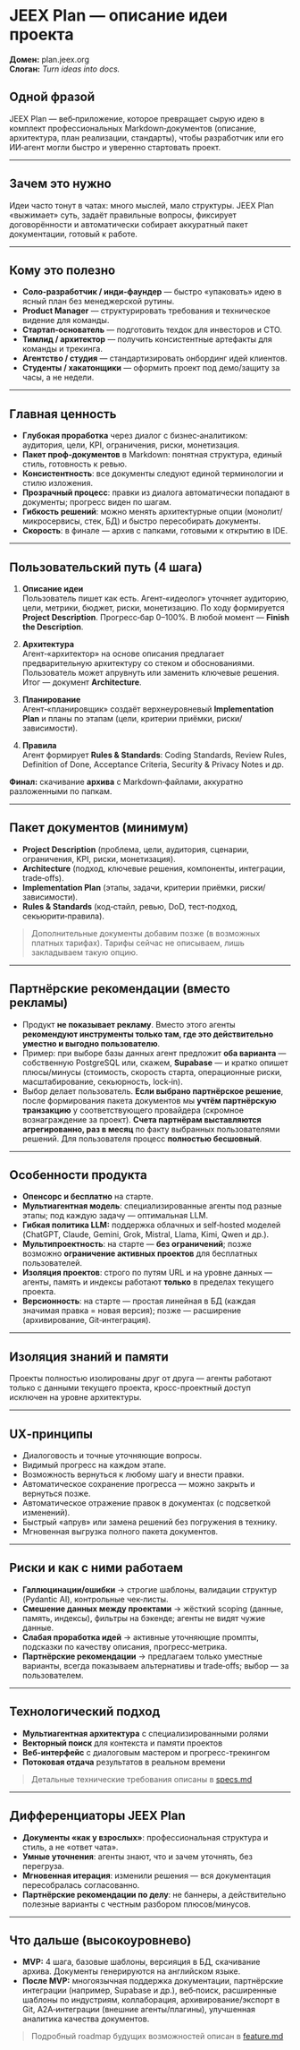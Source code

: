 # JEEX Plan — описание идеи проекта

**Домен:** plan.jeex.org  
**Слоган:** _Turn ideas into docs._

## Одной фразой

JEEX Plan — веб‑приложение, которое превращает сырую идею в комплект профессиональных Markdown‑документов (описание, архитектура, план реализации, стандарты), чтобы разработчик или его ИИ‑агент могли быстро и уверенно стартовать проект.

---

## Зачем это нужно

Идеи часто тонут в чатах: много мыслей, мало структуры. JEEX Plan «выжимает» суть, задаёт правильные вопросы, фиксирует договорённости и автоматически собирает аккуратный пакет документации, готовый к работе.

---

## Кому это полезно

- **Соло‑разработчик / инди‑фаундер** — быстро «упаковать» идею в ясный план без менеджерской рутины.
- **Product Manager** — структурировать требования и техническое видение для команды.
- **Стартап‑основатель** — подготовить техдок для инвесторов и CTO.
- **Тимлид / архитектор** — получить консистентные артефакты для команды и трекинга.
- **Агентство / студия** — стандартизировать онбординг идей клиентов.
- **Студенты / хакатонщики** — оформить проект под демо/защиту за часы, а не недели.

---

## Главная ценность

- **Глубокая проработка** через диалог с бизнес‑аналитиком: аудитория, цели, KPI, ограничения, риски, монетизация.
- **Пакет проф‑документов** в Markdown: понятная структура, единый стиль, готовность к ревью.
- **Консистентность**: все документы следуют единой терминологии и стилю изложения.
- **Прозрачный процесс**: правки из диалога автоматически попадают в документы; прогресс виден по шагам.
- **Гибкость решений**: можно менять архитектурные опции (монолит/микросервисы, стек, БД) и быстро пересобирать документы.
- **Скорость**: в финале — архив с папками, готовыми к открытию в IDE.

---

## Пользовательский путь (4 шага)

1. **Описание идеи**  
   Пользователь пишет как есть. Агент‑«идеолог» уточняет аудиторию, цели, метрики, бюджет, риски, монетизацию. По ходу формируется **Project Description**. Прогресс‑бар 0–100%. В любой момент — **Finish the Description**.

2. **Архитектура**  
   Агент‑«архитектор» на основе описания предлагает предварительную архитектуру со стеком и обоснованиями. Пользователь может апрувнуть или заменить ключевые решения. Итог — документ **Architecture**.

3. **Планирование**  
   Агент‑«планировщик» создаёт верхнеуровневый **Implementation Plan** и планы по этапам (цели, критерии приёмки, риски/зависимости).

4. **Правила**  
   Агент формирует **Rules & Standards**: Coding Standards, Review Rules, Definition of Done, Acceptance Criteria, Security & Privacy Notes и др.

**Финал:** скачивание **архива** с Markdown‑файлами, аккуратно разложенными по папкам.

---

## Пакет документов (минимум)

- **Project Description** (проблема, цели, аудитория, сценарии, ограничения, KPI, риски, монетизация).
- **Architecture** (подход, ключевые решения, компоненты, интеграции, trade‑offs).
- **Implementation Plan** (этапы, задачи, критерии приёмки, риски/зависимости).
- **Rules & Standards** (код‑стайл, ревью, DoD, тест‑подход, секьюрити‑правила).

> Дополнительные документы добавим позже (в возможных платных тарифах). Тарифы сейчас не описываем, лишь закладываем такую опцию.

---

## Партнёрские рекомендации (вместо рекламы)

- Продукт **не показывает рекламу**. Вместо этого агенты **рекомендуют инструменты только там, где это действительно уместно и выгодно пользователю**.
- Пример: при выборе базы данных агент предложит **оба варианта** — собственную PostgreSQL или, скажем, **Supabase** — и кратко опишет плюсы/минусы (стоимость, скорость старта, операционные риски, масштабирование, секьюрность, lock‑in).
- Выбор делает пользователь. **Если выбрано партнёрское решение**, после формирования пакета документов мы **учтём партнёрскую транзакцию** у соответствующего провайдера (скромное вознаграждение за проект). **Счета партнёрам выставляются агрегированно, раз в месяц** по факту выбранных пользователями решений. Для пользователя процесс **полностью бесшовный**.

---

## Особенности продукта

- **Опенсорс и бесплатно** на старте.
- **Мультиагентная модель**: специализированные агенты под разные этапы; под каждую задачу — оптимальная LLM.
- **Гибкая политика LLM:** поддержка облачных и self‑hosted моделей (ChatGPT, Claude, Gemini, Grok, Mistral, Llama, Kimi, Qwen и др.).
- **Мультипроектность**: на старте — **без ограничений**; позже возможно **ограничение активных проектов** для бесплатных пользователей.
- **Изоляция проектов**: строго по путям URL и на уровне данных — агенты, память и индексы работают **только** в пределах текущего проекта.
- **Версионность**: на старте — простая линейная в БД (каждая значимая правка = новая версия); позже — расширение (архивирование, Git‑интеграция).

---

## Изоляция знаний и памяти

Проекты полностью изолированы друг от друга — агенты работают только с данными текущего проекта, кросс-проектный доступ исключен на уровне архитектуры.

---

## UX‑принципы

- Диалоговость и точные уточняющие вопросы.
- Видимый прогресс на каждом этапе.
- Возможность вернуться к любому шагу и внести правки.
- Автоматическое сохранение прогресса — можно закрыть и вернуться позже.
- Автоматическое отражение правок в документах (с подсветкой изменений).
- Быстрый «апрув» или замена решений без погружения в технику.
- Мгновенная выгрузка полного пакета документов.

---

## Риски и как с ними работаем

- **Галлюцинации/ошибки** → строгие шаблоны, валидации структур (Pydantic AI), контрольные чек‑листы.
- **Смешение данных между проектами** → жёсткий scoping (данные, память, индексы), фильтры на бэкенде; агенты не видят чужие данные.
- **Слабая проработка идей** → активные уточняющие промпты, подсказки по качеству описания, прогресс‑метрика.
- **Партнёрские рекомендации** → предлагаем только уместные варианты, всегда показываем альтернативы и trade‑offs; выбор — за пользователем.

---

## Технологический подход

- **Мультиагентная архитектура** с специализированными ролями
- **Векторный поиск** для контекста и памяти проектов
- **Веб-интерфейс** с диалоговым мастером и прогресс-трекингом
- **Потоковая отдача** результатов в реальном времени

> Детальные технические требования описаны в [specs.md](specs.md)

---

## Дифференциаторы JEEX Plan

- **Документы «как у взрослых»**: профессиональная структура и стиль, а не «ответ чата».
- **Умные уточнения**: агенты знают, что и зачем уточнять, без перегруза.
- **Мгновенная итерация**: изменили решения — вся документация пересобралась согласованно.
- **Партнёрские рекомендации по делу**: не баннеры, а действительно полезные варианты с честным разбором плюсов/минусов.

---

## Что дальше (высокоуровнево)

- **MVP:** 4 шага, базовые шаблоны, версияция в БД, скачивание архива. Документы генерируются на английском языке.
- **После MVP:** многоязычная поддержка документации, партнёрские интеграции (например, Supabase и др.), веб‑поиск, расширенные шаблоны по индустриям, коллаборация, архивирование/экспорт в Git, A2A‑интеграции (внешние агенты/плагины), улучшенная аналитика качества документов.

> Подробный roadmap будущих возможностей описан в [feature.md](feature.md)

